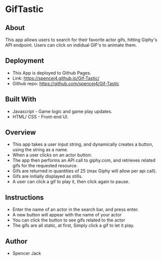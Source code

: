 # GifTastic

## About

This app allows users to search for their favorite actor gifs, hitting Giphy's API endpoint. Users can click on indidual GIF's to animate them. 

## Deployment
* This App is deployed to Github Pages.
* Link: https://spencej4.github.io/Gif-Tastic/
* Github repo: https://github.com/spencej4/Gif-Tastic

## Built With

* Javascript - Game logic and game play updates.
* HTML/ CSS - Front-end UI.


## Overview
* This app takes a user input string, and dynamically creates a button, using the string as a name.
* When a user clicks on an actor button: 
* The app then performs an API call to giphy.com, and retrieves related gifs for the requested resource.
* Gifs are returned in quantities of 25 (max Giphy will allow per api call).
* Gifs are initially displayed as stills. 
* A user can click a gif to play it, then click again to pause.

## Instructions
* Enter the name of an actor in the search bar, and press enter.
* A new button will appear with the name of your actor
* You can click the button to see gifs related to the actor
* The gifs are all static, at first, Simply click a gif to let it play.

## Author

* Spencer Jack
